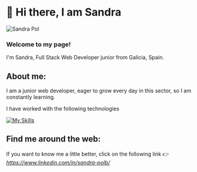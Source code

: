 # :wave: Hi there, I am Sandra

![Sandra Pol](https://github.com/Snnip/Snnip/assets/131202034/1055c308-60b5-4c1a-8acf-9162b60b4c34)

### Welcome to my page!

I'm Sandra, Full Stack Web Developer junior from Galicia, Spain.

## About me:
I am a junior web developer, eager to grow every day in this sector, so I am constantly learning.
 
I have worked with the following technologies

[![My Skills](https://skillicons.dev/icons?i=html,css,js,react,materialui,tailwind,mysql,nodejs,github,gitlab)](https://skillicons.dev)
  
## Find me around the web:                                    
If you want to know me a little better, click on the following link :point_right: _https://www.linkedin.com/in/sandra-polb/_



